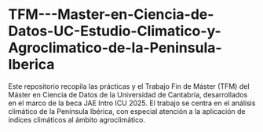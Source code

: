 # TFM---Master-en-Ciencia-de-Datos-UC-Estudio-Climatico-y-Agroclimatico-de-la-Peninsula-Iberica
Este repositorio recopila las prácticas y el Trabajo Fin de Máster (TFM) del Máster en Ciencia de Datos de la Universidad de Cantabria, desarrollados en el marco de la beca JAE Intro ICU 2025. El trabajo se centra en el análisis climático de la Península Ibérica, con especial atención a la aplicación de índices climáticos al ámbito agroclimático.

